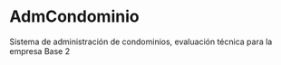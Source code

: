 # AdmCondominio
Sistema de administración de condominios, evaluación técnica para la empresa Base 2
